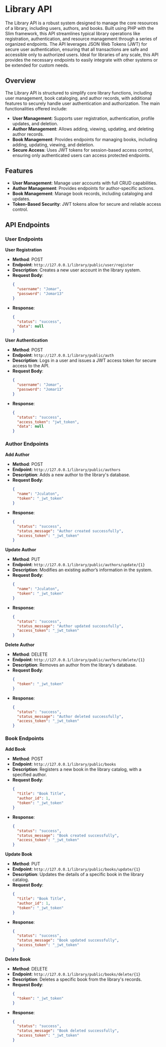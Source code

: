 # Library API 

The Library API is a robust system designed to manage the core resources of a library, including users, authors, and books. Built using PHP with the Slim framework, this API streamlines typical library operations like registration, authentication, and resource management through a series of organized endpoints. The API leverages JSON Web Tokens (JWT) for secure user authentication, ensuring that all transactions are safe and accessible only to authorized users. Ideal for libraries of any scale, this API provides the necessary endpoints to easily integrate with other systems or be extended for custom needs.

##  Overview

The Library  API is structured to simplify core library functions, including user management, book cataloging, and author records, with additional features to securely handle user authentication and authorization. The main functionalities offered include:

- **User Management**: Supports user registration, authentication, profile updates, and deletion.
- **Author Management**: Allows adding, viewing, updating, and deleting author records.
- **Book Management**: Provides endpoints for managing books, including adding, updating, viewing, and deletion.
- **Secure Access**: Uses JWT tokens for session-based access control, ensuring only authenticated users can access protected endpoints.

## Features

- **User Management**: Manage user accounts with full CRUD capabilities.
- **Author Management**: Provides endpoints for author-specific actions.
- **Book Management**: Manage book records, including cataloging and updates.
- **Token-Based Security**: JWT tokens allow for secure and reliable access control.

##  API Endpoints

### User Endpoints

 **User Registration**
   - **Method**: POST
   - **Endpoint**: `http://127.0.0.1/library/public/user/register`
   - **Description**: Creates a new user account in the library system.
   - **Request Body**:
     ```json
     {
       "username": "Jomar",
       "password": "Jomar13"
     }
     ```
   - **Response**:
     ```json
     {
       "status": "success",
       "data": null
     }
     ```

 **User Authentication**
   - **Method**: POST
   - **Endpoint**: `http://127.0.0.1/library/public/auth`
   - **Description**: Logs in a user and issues a JWT access token for secure access to the API.
   - **Request Body**:
     ```json
     {
       "username": "Jomar",
       "password": "Jomar13"
     }
     ```
   - **Response**:
     ```json
     {
       "status": "success",
       "access_token": "jwt_token",
       "data": null
     }
     ```
### Author Endpoints

 **Add Author**
   - **Method**: POST
   - **Endpoint**: `http://127.0.0.1/library/public/authors`
   - **Description**: Adds a new author to the library's database.
   - **Request Body**:
     ```json
     {
       "name": "Jculaton",
       "token": "_jwt_token"
     }
     ```
   - **Response**:
     ```json
     {
       "status": "success",
       "status_message": "Author created successfully",
       "access_token": "_jwt_token"
     }
     ```

 **Update Author**
   - **Method**: PUT
   - **Endpoint**: `http://127.0.0.1/library/public/authors/update/{1}`
   - **Description**: Modifies an existing author’s information in the system.
   - **Request Body**:
     ```json
     {
       "name": "Jculaton",
       "token": "_jwt_token"
     }
     ```
   - **Response**:
     ```json
     {
       "status": "success",
       "status_message": "Author updated successfully",
       "access_token": "_jwt_token"
     }
     ```

 **Delete Author**
   - **Method**: DELETE
   - **Endpoint**: `http://127.0.0.1/library/public/authors/delete/{1}`
   - **Description**: Removes an author from the library's database.
   - **Request Body**:
     ```json
     {
       "token": "_jwt_token"
     }
     ```
   - **Response**:
     ```json
     {
       "status": "success",
       "status_message": "Author deleted successfully",
       "access_token": "_jwt_token"
     }
     ```

### Book Endpoints

 **Add Book**
   - **Method**: POST
   - **Endpoint**: `http://127.0.0.1/library/public/books`
   - **Description**: Registers a new book in the library catalog, with a specified author.
   - **Request Body**:
     ```json
     {
       "title": "Book Title",
       "author_id": 1,
       "token": "_jwt_token"
     }
     ```
   - **Response**:
     ```json
     {
       "status": "success",
       "status_message": "Book created successfully",
       "access_token": "_jwt_token"
     }
     ```

 **Update Book**
   - **Method**: PUT
   - **Endpoint**: `http://127.0.0.1/library/public/books/update/{1}`
   - **Description**: Updates the details of a specific book in the library catalog.
   - **Request Body**:
     ```json
     {
       "title": "Book Title",
       "author_id": 1,
       "token": "_jwt_token"
     }
     ```
   - **Response**:
     ```json
     {
       "status": "success",
       "status_message": "Book updated successfully",
       "access_token": "_jwt_token"
     }
     ```

 **Delete Book**
   - **Method**: DELETE
   - **Endpoint**: `http://127.0.0.1/library/public/books/delete/{1}`
   - **Description**: Deletes a specific book from the library's records.
   - **Request Body**:
     ```json
     {
       "token": "_jwt_token"
     }
     ```
   - **Response**:
     ```json
     {
       "status": "success",
       "status_message": "Book deleted successfully",
       "access_token": "_jwt_token"
     }
